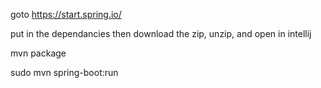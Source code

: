 goto https://start.spring.io/

put in the dependancies then download the zip, unzip, and open in intellij

mvn package 

sudo mvn spring-boot:run
